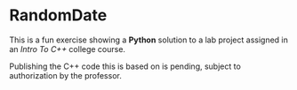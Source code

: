 RandomDate
=========

This is a fun exercise showing a **Python** solution to a lab project assigned in an *Intro To C++* college course.

Publishing the C++ code this is based on is pending, subject to authorization by the professor.
